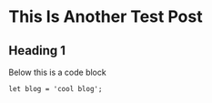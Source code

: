 # This Is Another Test Post

## Heading 1

Below this is a code block

~~~
let blog = 'cool blog';
~~~